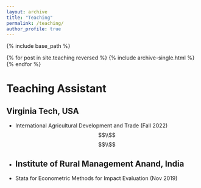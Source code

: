 ```yaml
---
layout: archive
title: "Teaching"
permalink: /teaching/
author_profile: true
---
```


{% include base_path %}

{% for post in site.teaching reversed %}
  {% include archive-single.html %}
{% endfor %}

# Teaching Assistant
## Virginia Tech, USA
- International Agricultural Development and Trade (Fall 2022) 
$$\\$$
$$\\$$

- ## Institute of Rural Management Anand, India
- Stata for Econometric Methods for Impact Evaluation (Nov 2019)
